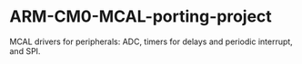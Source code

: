 # ARM-CM0-MCAL-porting-project
MCAL drivers for peripherals: ADC, timers for delays and periodic interrupt, and SPI.
